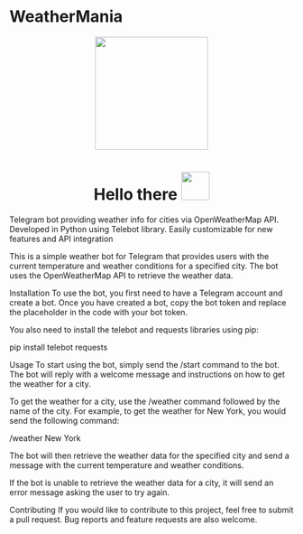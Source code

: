 # WeatherMania
<div id="header" align="center">
  <img src="https://media.tenor.com/G-j8W1JlfXoAAAAi/weather-cloudy.gif" width="200"/>
</div>
<div id="badges" align="center">
<h1>
 Hello there
  <img src="https://media.tenor.com/znmQl_Of2AAAAAAi/pepe-jedi-pablojedi.gif" width="50px"/>
</h1>
</div>

Telegram bot providing weather info for cities via OpenWeatherMap API. Developed in Python using Telebot library. Easily customizable for new features and API integration

This is a simple weather bot for Telegram that provides users with the current temperature and weather conditions for a specified city. The bot uses the OpenWeatherMap API to retrieve the weather data.

Installation
To use the bot, you first need to have a Telegram account and create a bot. Once you have created a bot, copy the bot token and replace the placeholder in the code with your bot token.

You also need to install the telebot and requests libraries using pip:

pip install telebot requests

Usage
To start using the bot, simply send the /start command to the bot. The bot will reply with a welcome message and instructions on how to get the weather for a city.

To get the weather for a city, use the /weather command followed by the name of the city. For example, to get the weather for New York, you would send the following command:

/weather New York

The bot will then retrieve the weather data for the specified city and send a message with the current temperature and weather conditions.

If the bot is unable to retrieve the weather data for a city, it will send an error message asking the user to try again.

Contributing
If you would like to contribute to this project, feel free to submit a pull request. Bug reports and feature requests are also welcome.
